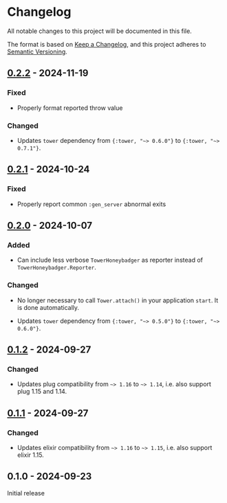 # Changelog

All notable changes to this project will be documented in this file.

The format is based on [Keep a Changelog](https://keepachangelog.com/en/1.1.0/),
and this project adheres to [Semantic Versioning](https://semver.org/spec/v2.0.0.html).

## [0.2.2] - 2024-11-19

### Fixed

- Properly format reported throw value

### Changed

- Updates `tower` dependency from `{:tower, "~> 0.6.0"}` to `{:tower, "~> 0.7.1"}`.

## [0.2.1] - 2024-10-24

### Fixed

- Properly report common `:gen_server` abnormal exits

## [0.2.0] - 2024-10-07

### Added

- Can include less verbose `TowerHoneybadger` as reporter instead of `TowerHoneybadger.Reporter`.

### Changed

- No longer necessary to call `Tower.attach()` in your application `start`. It is done
automatically.

- Updates `tower` dependency from `{:tower, "~> 0.5.0"}` to `{:tower, "~> 0.6.0"}`.

## [0.1.2] - 2024-09-27

### Changed

- Updates plug compatibility from `~> 1.16` to `~> 1.14`, i.e. also support plug 1.15 and 1.14.

## [0.1.1] - 2024-09-27

### Changed

- Updates elixir compatibility from `~> 1.16` to `~> 1.15`, i.e. also support elixir 1.15.

## 0.1.0 - 2024-09-23

Initial release

[0.2.2]: https://github.com/mimiquate/tower_honeybadger/compare/v0.2.1...v0.2.2/
[0.2.1]: https://github.com/mimiquate/tower_honeybadger/compare/v0.2.0...v0.2.1/
[0.2.0]: https://github.com/mimiquate/tower_honeybadger/compare/v0.1.2...v0.2.0/
[0.1.2]: https://github.com/mimiquate/tower_honeybadger/compare/v0.1.1...v0.1.2/
[0.1.1]: https://github.com/mimiquate/tower_honeybadger/compare/v0.1.0...v0.1.1/
